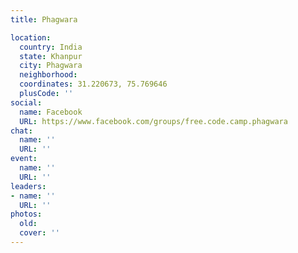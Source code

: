 ```yaml
---
title: Phagwara

location:
  country: India
  state: Khanpur
  city: Phagwara
  neighborhood: 
  coordinates: 31.220673, 75.769646
  plusCode: ''
social:
  name: Facebook
  URL: https://www.facebook.com/groups/free.code.camp.phagwara
chat:
  name: ''
  URL: ''
event:
  name: ''
  URL: ''
leaders:
- name: ''
  URL: ''
photos:
  old: 
  cover: ''
---
```

